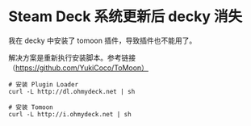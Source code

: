 # Steam Deck 系统更新后 decky 消失

我在 decky 中安装了 tomoon 插件，导致插件也不能用了。

解决方案是重新执行安装脚本。参考链接（https://github.com/YukiCoco/ToMoon）

```
# 安装 Plugin Loader
curl -L http://dl.ohmydeck.net | sh

# 安装 Tomoon
curl -L http://i.ohmydeck.net | sh 
```